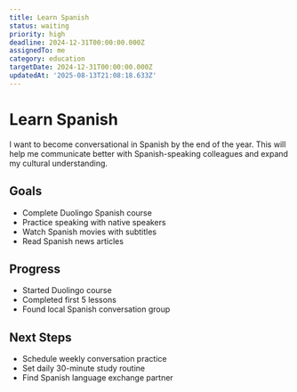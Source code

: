 ```yaml
---
title: Learn Spanish
status: waiting
priority: high
deadline: 2024-12-31T00:00:00.000Z
assignedTo: me
category: education
targetDate: 2024-12-31T00:00:00.000Z
updatedAt: '2025-08-13T21:08:18.633Z'
---
```


# Learn Spanish

I want to become conversational in Spanish by the end of the year. This will help me communicate better with Spanish-speaking colleagues and expand my cultural understanding.

## Goals
- Complete Duolingo Spanish course
- Practice speaking with native speakers
- Watch Spanish movies with subtitles
- Read Spanish news articles

## Progress
- Started Duolingo course
- Completed first 5 lessons
- Found local Spanish conversation group

## Next Steps
- Schedule weekly conversation practice
- Set daily 30-minute study routine
- Find Spanish language exchange partner
